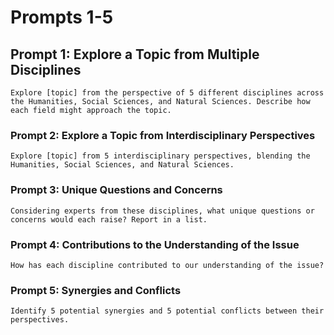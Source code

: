 # Prompts 1-5

## Prompt 1: Explore a Topic from Multiple Disciplines

```
Explore [topic] from the perspective of 5 different disciplines across the Humanities, Social Sciences, and Natural Sciences. Describe how each field might approach the topic.
```

### Prompt 2: Explore a Topic from Interdisciplinary Perspectives

```
Explore [topic] from 5 interdisciplinary perspectives, blending the Humanities, Social Sciences, and Natural Sciences.
```

### Prompt 3: Unique Questions and Concerns

```
Considering experts from these disciplines, what unique questions or concerns would each raise? Report in a list.
```

### Prompt 4: Contributions to the Understanding of the Issue

```
How has each discipline contributed to our understanding of the issue?
```

### Prompt 5: Synergies and Conflicts

```
Identify 5 potential synergies and 5 potential conflicts between their perspectives.
```
